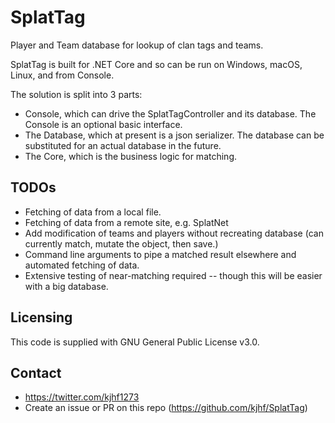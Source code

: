 # SplatTag
Player and Team database for lookup of clan tags and teams.

SplatTag is built for .NET Core and so can be run on Windows, macOS, Linux, and from Console.

The solution is split into 3 parts:
- Console, which can drive the SplatTagController and its database. The Console is an optional basic interface.
- The Database, which at present is a json serializer. The database can be substituted for an actual database in the future.
- The Core, which is the business logic for matching.

## TODOs
- Fetching of data from a local file.
- Fetching of data from a remote site, e.g. SplatNet
- Add modification of teams and players without recreating database (can currently match, mutate the object, then save.)
- Command line arguments to pipe a matched result elsewhere and automated fetching of data.
- Extensive testing of near-matching required -- though this will be easier with a big database.

## Licensing
This code is supplied with GNU General Public License v3.0.

## Contact
- https://twitter.com/kjhf1273
- Create an issue or PR on this repo (https://github.com/kjhf/SplatTag)
